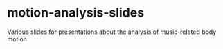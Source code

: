 # motion-analysis-slides
Various slides for presentations about the analysis of music-related body motion
